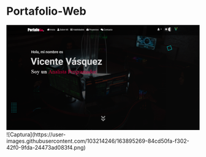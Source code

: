 #                     Portafolio-Web 

<img src="Captura.PNG" alt="">
![Captura](https://user-images.githubusercontent.com/103214246/163895269-84cd50fa-f302-42f0-9fda-24473ad083f4.png)
